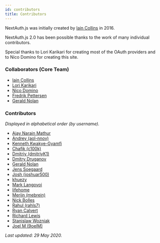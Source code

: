 ```yaml
---
id: contributors
title: Contributors
---
```


NextAuth.js was initially created by <a href="https://github.com/iaincollins">Iain Collins</a> in 2016.

NextAuth.js 2.0 has been possible thanks to the work of many individual contributors.

Special thanks to Lori Karikari for creating most of the OAuth providers and to Nico Domino for creating this site.

### Collaborators (Core Team)

* <a href="https://github.com/iaincollins">Iain Collins</a>
* <a href="https://github.com/LoriKarikari">Lori Karikari</a>
* <a href="https://github.com/ndom91">Nico Domino</a>
* <a href="https://github.com/Fumler">Fredrik Pettersen</a>
* <a href="https://github.com/geraldnolan">Gerald Nolan</a>
 
### Contributors

*Displayed in alphabetical order (by username).*

* <a href="https://github.com/ajaymathur">Ajay Narain Mathur</a>
* <a href="https://github.com/aol-nnov">Andrey (aol-nnov)</a>
* <a href="https://github.com/cross19xx">Kenneth Kwakye-Gyamfi</a>
* <a href="https://github.com/c100k">Chafik (c100k)</a>
* <a href="https://github.com/dmitriyK1">Dmitriy (dmitriyK1)</a>
* <a href="https://github.com/drudv">Dmitry Druganov</a>
* <a href="https://github.com/geraldnolan">Gerald Nolan</a>
* <a href="https://github.com/jenssogaard">Jens Soegaard</a>
* <a href="https://github.com/joshuar500">Josh (joshuar500)</a>
* <a href="https://github.com/khuezy">khuezy</a>
* <a href="https://github.com/langovoi">Mark Langovoi</a>
* <a href="https://github.com/lifehome">lifehome</a>
* <a href="https://github.com/mebrein">Merijn (mebrein)</a>
* <a href="https://github.com/NickBolles">Nick Bolles</a>
* <a href="https://github.com/rahls7">Rahul (rahls7)</a>
* <a href="https://github.com/rmcalvert">Ryan Calvert</a>
* <a href="https://github.com/rxl881">Richard Lewis</a>
* <a href="https://github.com/sponte">Stanislaw Wozniak</a>
* <a href="https://github.com/9oelM">Joel M (9oelM)</a>

*Last updated: 29 May 2020.*

